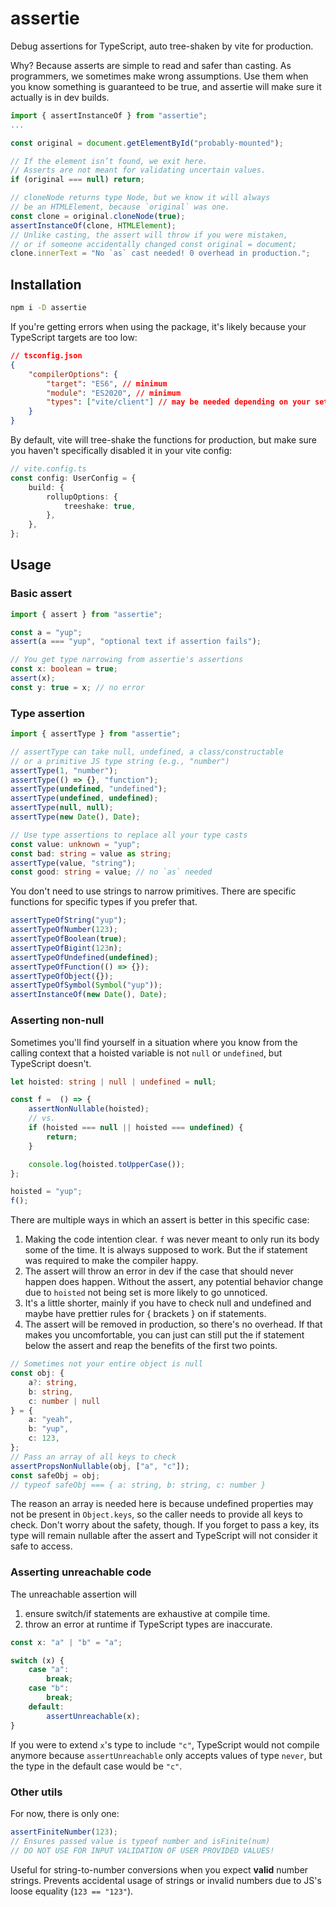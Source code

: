 # assertie

Debug assertions for TypeScript, auto tree-shaken by vite for production.

Why? Because asserts are simple to read and safer than casting. As programmers, we sometimes make wrong assumptions. Use them when you know something is guaranteed to be true, and assertie will make sure it actually is in dev builds.

```ts
import { assertInstanceOf } from "assertie";
...

const original = document.getElementById("probably-mounted");

// If the element isn’t found, we exit here.
// Asserts are not meant for validating uncertain values.
if (original === null) return;

// cloneNode returns type Node, but we know it will always
// be an HTMLElement, because `original` was one.
const clone = original.cloneNode(true);
assertInstanceOf(clone, HTMLElement);
// Unlike casting, the assert will throw if you were mistaken,
// or if someone accidentally changed const original = document;
clone.innerText = "No `as` cast needed! 0 overhead in production.";
```

## Installation

```bash
npm i -D assertie
```

If you're getting errors when using the package, it's likely because your TypeScript targets are too low:

```json
// tsconfig.json
{
    "compilerOptions": {
        "target": "ES6", // minimum
        "module": "ES2020", // minimum
        "types": ["vite/client"] // may be needed depending on your setup
    }
}
```

By default, vite will tree-shake the functions for production, but make sure you haven't specifically disabled it in your vite config:

```ts
// vite.config.ts
const config: UserConfig = {
    build: {
        rollupOptions: {
            treeshake: true,
        },
    },
};
```

## Usage

### Basic assert

```ts
import { assert } from "assertie";

const a = "yup";
assert(a === "yup", "optional text if assertion fails");

// You get type narrowing from assertie's assertions
const x: boolean = true;
assert(x);
const y: true = x; // no error
```

### Type assertion

```ts
import { assertType } from "assertie";

// assertType can take null, undefined, a class/constructable 
// or a primitive JS type string (e.g., "number")
assertType(1, "number");
assertType(() => {}, "function");
assertType(undefined, "undefined");
assertType(undefined, undefined);
assertType(null, null);
assertType(new Date(), Date);

// Use type assertions to replace all your type casts
const value: unknown = "yup";
const bad: string = value as string;
assertType(value, "string");
const good: string = value; // no `as` needed
```

You don't need to use strings to narrow primitives. There are specific functions for specific types if you prefer that.

```ts
assertTypeOfString("yup");
assertTypeOfNumber(123);
assertTypeOfBoolean(true);
assertTypeOfBigint(123n);
assertTypeOfUndefined(undefined);
assertTypeOfFunction(() => {});
assertTypeOfObject({});
assertTypeOfSymbol(Symbol("yup"));
assertInstanceOf(new Date(), Date);
```

### Asserting non-null

Sometimes you'll find yourself in a situation where you know from the calling context that a hoisted variable is not `null` or `undefined`, but TypeScript doesn't.

```ts
let hoisted: string | null | undefined = null;

const f =  () => {
    assertNonNullable(hoisted);
    // vs.
    if (hoisted === null || hoisted === undefined) {
        return;
    }

    console.log(hoisted.toUpperCase());
};

hoisted = "yup";
f();
```

There are multiple ways in which an assert is better in this specific case:

1. Making the code intention clear. `f` was never meant to only run its body some of the time. It is always supposed to work. But the if statement was required to make the compiler happy.
2. The assert will throw an error in dev if the case that should never happen does happen. Without the assert, any potential behavior change due to `hoisted` not being set is more likely to go unnoticed.
3. It's a little shorter, mainly if you have to check null and undefined and maybe have prettier rules for { brackets } on if statements.
4. The assert will be removed in production, so there's no overhead. If that makes you uncomfortable, you can just can still put the if statement below the assert and reap the benefits of the first two points.

```ts
// Sometimes not your entire object is null
const obj: {
    a?: string,
    b: string,
    c: number | null
} = {
    a: "yeah",
    b: "yup",
    c: 123,
};
// Pass an array of all keys to check
assertPropsNonNullable(obj, ["a", "c"]);
const safeObj = obj;
// typeof safeObj === { a: string, b: string, c: number }
```

The reason an array is needed here is because undefined properties may not be present in `Object.keys`, so the caller needs to provide all keys to check. Don't worry about the safety, though. If you forget to pass a key, its type will remain nullable after the assert and TypeScript will not consider it safe to access.

### Asserting unreachable code

The unreachable assertion will

1. ensure switch/if statements are exhaustive at compile time.
2. throw an error at runtime if TypeScript types are inaccurate.

```ts
const x: "a" | "b" = "a";

switch (x) {
    case "a":
        break;
    case "b":
        break;
    default:
        assertUnreachable(x);
}
```

If you were to extend `x`'s type to include `"c"`, TypeScript would not compile anymore because `assertUnreachable` only accepts values of type `never`, but the type in the default case would be `"c"`.

### Other utils

For now, there is only one:

```ts
assertFiniteNumber(123);
// Ensures passed value is typeof number and isFinite(num)
// DO NOT USE FOR INPUT VALIDATION OF USER PROVIDED VALUES!
```

Useful for string-to-number conversions when you expect **valid** number strings. Prevents accidental usage of strings or invalid numbers due to JS's loose equality (`123 == "123"`).
